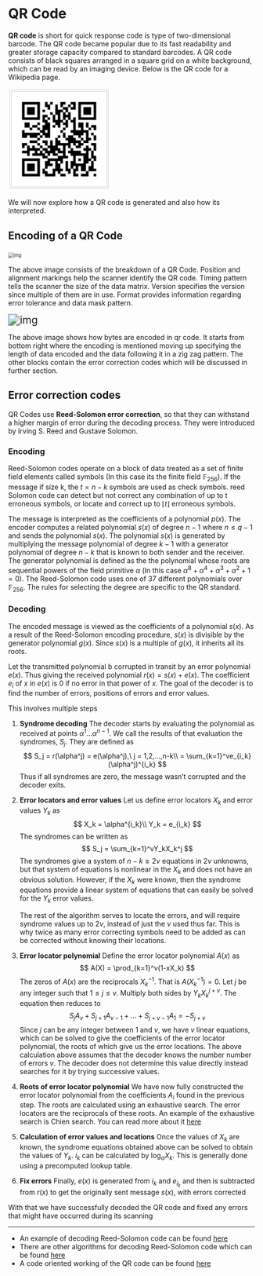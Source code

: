 # QR Code

**QR code** is short for quick response code is type of two-dimensional barcode. The QR code became popular due to its fast readability and greater storage capacity compared to standard barcodes. A QR code consists of black squares arranged in a square grid on a white background, which can be read by an imaging device. Below is the QR code for a Wikipedia page.

<img src="Assets/image-20211126220036203.png" alt="image-20211126220036203" style="zoom:80%;" />

We will now explore how a QR code is generated and also how its interpreted.

## Encoding of a QR Code

<img src="https://miro.medium.com/max/700/0*tMXCCLjrXSZ4wq-s" alt="img" style="zoom:67%;" />

The above image consists of the breakdown of a QR Code. Position and alignment markings help the scanner identify the QR code. Timing pattern tells the scanner the size of the data matrix. Version specifies the version since multiple of them are in use. Format provides information regarding error tolerance and data mask pattern.

<img src="https://upload.wikimedia.org/wikipedia/commons/thumb/2/21/QR_Character_Placement.svg/280px-QR_Character_Placement.svg.png" alt="img" style="zoom:150%;" />

The above image shows how bytes are encoded in qr code. It starts from bottom right where the encoding is mentioned moving up specifying the length of data encoded and the data following it in a zig zag pattern. The other blocks contain the error correction codes which will be discussed in further section.

## Error correction codes

QR Codes use **Reed-Solomon error correction**, so that they can withstand a higher margin of error during the decoding process. They were introduced by Irving S. Reed and Gustave Solomon. 

### Encoding

Reed-Solomon codes operate on a block of data treated as a set of finite field elements called symbols (In this case its the finite field $\mathbb{F}_{256}$). If the message if size k, the $t = n-k$ symbols are used as check symbols. reed Solomon code can detect but not correct any combination of up to t erroneous symbols, or locate and correct up to $\lfloor t\rfloor$ erroneous symbols.

The message is interpreted as the coefficients of a polynomial $p(x)$. The encoder computes a related polynomial $s(x)$ of degree $n-1$ where $n \leq q-1$ and sends the polynomial $s(x)$. The polynomial $s(x)$ is generated by multiplying the message polynomial of degree $k-1$ with a generator polynomial of degree  $n-k$  that is known to both sender and the receiver. The generator polynomial is defined as the the polynomial whose roots are sequential powers of the field primitive $\alpha$ (In this case $\alpha^8+\alpha^4+\alpha^3+\alpha^2+1=0$). The Reed-Solomon code uses one of 37 different polynomials over $\mathbb{F}_{256}$. The rules for selecting the degree are specific to the QR standard. 

### Decoding

The encoded message is viewed as the coefficients of a polynomial $s(x)$. As a result of the Reed-Solomon encoding procedure, $s(x)$ is divisible by the generator polynomial $g(x)$. Since $s(x)$ is a multiple of $g(x)$, it inherits all its roots.

Let the transmitted polynomial b corrupted in transit by an error polynomial $e(x)$. Thus giving the received polynomial $r(x) = s(x) + e(x)$. The coefficient $e_i$ of $x$ in $e(x)$ is 0 if no error in that power of $x$. The goal of the decoder is to find the number of errors, positions of errors and error values.

This involves multiple steps

1. **Syndrome decoding**
   The decoder starts by evaluating the polynomial as received at points $\alpha^1...\alpha^{n-1}$. We call the results of that evaluation the syndromes, $S_j$. They are defined as
   $$
   S_j = r(\alpha^j) = e(\alpha^j),\ j = 1,2,...,n-k\\
   = \sum_{k=1}^ve_{i_k}(\alpha^j)^{i_k}
   $$
   Thus if all syndromes are zero, the message wasn’t corrupted and the decoder exits.

2. **Error locators and error values**
   Let us define error locators $X_k$ and error values $Y_k$ as
   $$
   X_k = \alpha^{i_k}\\
   Y_k = e_{i_k}
   $$
   The syndromes can be written as
   $$
   S_j = \sum_{k=1}^vY_kX_k^j
   $$
    The syndromes give a system of $n − k ≥ 2ν$ equations in $2ν$ unknowns, but that system of equations is nonlinear in the $X_k$ and does not have an obvious solution. However, if the $X_k$ were known, then the syndrome equations provide a linear system of equations that can easily be solved for the $Y_k$ error values.

   The rest of the algorithm serves to locate the errors, and will require syndrome values up to $2v$, instead of just the $v$ used thus far. This is why twice as many error correcting symbols need to be added as can be corrected without knowing their locations.

3. **Error locator polynomial**
   Define the error locator polynomial $A(x)$ as 
   $$
   A(X) = \prod_{k=1}^v(1-xX_k)
   $$
   The zeros of $A(x)$ are the reciprocals $X_k^{-1}$. That is $A(X_k^{-1}) = 0$. Let $j$ be any integer such that $1\leq j\leq v$. Multiply both sides by $Y_kX_k^{j+v}$. The equation then reduces to
   $$
   S_jA_v+S_{j+1}A_{v-1}+...+S_{j+v-1}A_1 = -S_{j+v}
   $$
   Since $j$ can be any integer between $1$ and $v$, we have $v$ linear equations, which can be solved to give the coefficients of the error locator polynomial, the roots of which give us the error locations. The above calculation above assumes that the decoder knows the number number of errors $v$. The decoder does not determine this value directly instead searches for it by trying successive values.
   
4. **Roots of error locator polynomial**
   We have now fully constructed the error locator polynomial from the coefficients $A_i$ found in the previous step. The roots are calculated using an exhaustive search. The error locators are the reciprocals of these roots. An example of the exhaustive search is Chien search. You can read more about it [here](https://en.wikipedia.org/wiki/Chien_search)

5. **Calculation of error values and locations**
   Once the values of $X_k$ are known, the syndrome equations obtained above can be solved to obtain the values of $Y_k$. $i_k$ can be calculated by $\log_\alpha{X_k}$. This is generally done using a precomputed lookup table.

6. **Fix errors**
   Finally, $e(x)$ is generated from $i_k$ and $e_{i_k}$ and then is subtracted from $r(x)$ to get the originally sent message $s(x)$, with errors corrected

With that we have successfully decoded the QR code and fixed any errors that might have occurred during its scanning

---

- An example of decoding Reed-Solomon code can be found [here](https://ntrs.nasa.gov/api/citations/19900019023/downloads/19900019023.pdf)
- There are other algorithms for decoding Reed-Solomon code which can be found [here](https://en.wikipedia.org/wiki/Reed%E2%80%93Solomon_error_correction#Berlekamp%E2%80%93Massey_decoder)
- A code oriented working of the QR code can be found [here](https://en.wikiversity.org/wiki/Reed%E2%80%93Solomon_codes_for_coders)